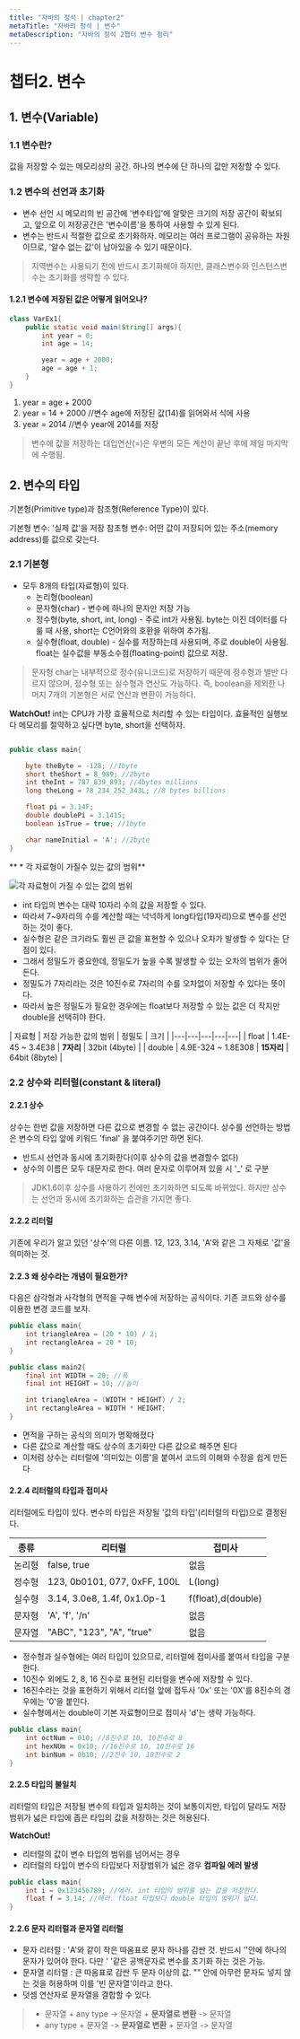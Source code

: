```yaml
---
title: "자바의 정석 | chapter2"
metaTitle: "자바의 정석 | 변수"
metaDescription: "자바의 정석 2챕터 변수 정리"
---
```


# 챕터2. 변수

## 1. 변수(Variable)

### 1.1 변수란?
값을 저장할 수 있는 메모리상의 공간. 하나의 변수에 단 하나의 값만 저장할 수 있다.
### 1.2 변수의 선언과 초기화
* 변수 선언 시 메모리의 빈 공간에 '변수타입'에 알맞은 크기의 저장 공간이 확보되고, 앞으로 이 저장공간은 '변수이름'을 통하여 사용할 수 있게 된다.
* 변수는 반드시 적절한 값으로 초기화하자. 메모리는 여러 프로그램이 공유하는 자원이므로, '알수 없는 값'이 남아있을 수 있기 때문이다.

> 지역변수는 사용되기 전에 반드시 초기화해야 하지만, 클래스변수와 인스턴스변수는 초기화를 생략할 수 있다.

#### 1.2.1 변수에 저장된 값은 어떻게 읽어오나?

```java
class VarEx1{
    public static void main(String[] args){
        int year = 0;
        int age = 14;

        year = age + 2000;
        age = age + 1;
    }
}
```

1) year = age + 2000
2) year = 14 + 2000  //변수 age에 저장된 값(14)를 읽어와서 식에 사용
3) year = 2014 //변수 year에 2014를 저장

>변수에 값을 저장하는 대입연산(=)은 우변의 모든 계산이 끝난 후에 제일 마지막에 수행됨.

## 2. 변수의 타입
기본형(Primitive type)과 참조형(Reference Type)이 있다.

기본형 변수: '실제 값'을 저장
참조형 변수: 어떤 값이 저장되어 있는 주소(memory address)를 값으로 갖는다.

### 2.1 기본형

* 모두 8개의 타입(자료형)이 있다.
    * 논리형(boolean)
    * 문자형(char) - 변수에 하나의 문자만 저장 가능
    * 정수형(byte, short, int, long) - 주로 int가 사용됨. byte는 이진 데이터를 다룰 때 사용, short는 C언어와의 호환을 위하여 추가됨.
    * 실수형(float, double) - 실수를 저장하는데 사용되며, 주로 double이 사용됨. float는 실수값을 부동소수점(floating-point) 값으로 저장.

> 문자형 char는 내부적으로 정수(유니코드)로 저장하기 때문에 정수형과 별반 다르지 않으며, 정수형 또는 실수형과 연산도 가능하다. 즉, boolean을 제외한 나머지 7개의 기본형은
> 서로 연산과 변환이 가능하다.

**WatchOut!**
    int는 CPU가 가장 효율적으로 처리할 수 있는 타입이다. 효율적인 실행보다 메모리를 절약하고 싶다면 byte, short을 선택하자.

```java

public class main{

    byte theByte = -128; //1byte
    short theShort = 8_989; //2byte
    int theInt = 787_839_893; //4bytes millions
    long theLong = 78_234_252_343L; //8 bytes billions

    float pi = 3.14F;
    double doublePi = 3.1415;
    boolean isTrue = true; //1byte

    char nameInitial = 'A'; //2byte
}

```


** * 각 자료형이 가질수 있는 값의 범위**


![각 자료형이 가질 수 있는 값의 범위](/java-fundamentals/images/primitive.jpg)



* int 타입의 변수는 대략 10자리 수의 값을 저장할 수 있다.
* 따라서 7~9자리의 수를 계산할 때는 넉넉하게 long타입(19자리)으로 변수를 선언하는 것이 좋다.
* 실수형은 같은 크기라도 훨씬 큰 값을 표현할 수 있으나 오차가 발생할 수 있다는 단점이 있다.
* 그래서 정밀도가 중요한데, 정밀도가 높을 수록 발생할 수 있는 오차의 범위가 줄어든다.
* 정밀도가 7자리라는 것은 10진수로 7자리의 수를 오차없이 저장할 수 있다는 뜻이다.
* 따라서 높은 정밀도가 필요한 경우에는 float보다 저장할 수 있는 값은 더 작지만 double을 선택히야 한다.

| 자료형  | 저장 가능한 값의 범위   | 정밀도   | 크기   |
|---|---|---|---|---|
| float   | 1.4E-45 ~ 3.4E38  | **7자리**   | 32bit (4byte)   |
| double  | 4.9E-324 ~ 1.8E308   | **15자리**   | 64bit (8byte)   |

### 2.2 상수와 리터럴(constant & literal)

#### 2.2.1 상수

상수는 한번 값을 저장하면 다른 값으로 변경할 수 없는 공간이다. 상수를 선언하는 방법은 변수의 타입 앞에 키워드 'final' 을 붙여주기만 하면 된다.

* 반드시 선언과 동시에 초기화한다(이후 상수의 값을 변경할수 없다)
* 상수의 이름은 모두 대문자로 한다. 여러 문자로 이루어져 있을 시 '_' 로 구분

> JDK1.6이후 상수를 사용하기 전에만 초기화하면 되도록 바뀌었다. 하지만 상수는 선언과 동시에 초기화하는 습관을 가지면 좋다.

#### 2.2.2 리터럴

기존에 우리가 알고 있던 '상수'의 다른 이름. 12, 123, 3.14, 'A'와 같은 그 자체로 '값'을 의미하는 것.

#### 2.2.3 왜 상수라는 개념이 필요한가?

다음은 삼각형과 사각형의 면적을 구해 변수에 저장하는 공식이다. 기존 코드와 상수를 이용한 변경 코드를 보자.

```java
public class main{
    int triangleArea = (20 * 10) / 2;
    int rectangleArea = 20 * 10;
}

public class main2{
    final int WIDTH = 20; //폭
    final int HEIGHT = 10; //높이

    int triangleArea = (WIDTH * HEIGHT) / 2;
    int rectangleArea = WIDTH * HEIGHT;
}
```

* 면적을 구하는 공식의 의미가 명확해졌다
* 다른 값으로 계산할 때도 상수의 초기화만 다른 값으로 해주면 된다
* 이처럼 상수는 리터럴에 '의미있는 이름'을 붙여서 코드의 이해와 수정을 쉽게 만든다

#### 2.2.4 리터럴의 타입과 접미사

리터럴에도 타입이 있다. 변수의 타입은 저장될 '값의 타입'(리터럴의 타입)으로 결정된다.

| 종류 | 리터럴 | 접미사 |
|---|---|---|
| 논리형  | false, true   | 없음 |
| 정수형  | 123, 0b0101, 077, 0xFF, 100L  | L(long) |
| 실수형  | 3.14, 3.0e8, 1.4f, 0x1.0p-1  | f(float),d(double)  |
| 문자형  | 'A', 'f', '/n'   | 없음  |
| 문자열  | "ABC", "123", "A", "true"  | 없음  |

* 정수형과 실수형에는 여러 타입이 있으므로, 리터럴에 접미사를 붙여서 타입을 구분한다.
* 10진수 외에도 2, 8, 16 진수로 표현된 리터럴을 변수에 저장할 수 있다.
* 16진수라는 것을 표현하기 위해서 리터럴 앞에 접두사 '0x' 또는 '0X'를 8진수의 경우에는 '0'을 붙인다.
* 실수형에서는 double이 기본 자료형이므로 접미사 'd'는 생략 가능하다.

```java
public class main{
    int octNum = 010; //8진수로 10, 10진수로 8
    int hexNUm = 0x10; //16진수로 10, 10진수로 16
    int binNum = 0b10; //2진수 10, 10진수로 2
}
```

#### 2.2.5 타입의 불일치

리터럴의 타입은 저장될 변수의 타입과 일치하는 것이 보통이지만, 타입이 달라도 저장범위가 넓은 타입에 좁은 타입의 값을 저장하는 것은 허용된다.

**WatchOut!**
* 리터럴의 값이 변수 타입의 범위를 넘어서는 경우
* 리터럴의 타입이 변수의 타입보다 저장범위가 넓은 경우
**컴파일 에러 발생**


```java
public class main{
    int i = 0x123456789; //에러. int 타입의 범위를 넘는 값을 저장한다.
    float f = 3.14; //에러. float 타입보다 double 타입의 범위가 넓다.
}
```


#### 2.2.6 문자 리터럴과 문자열 리터럴

* 문자 리터럴 : 'A'와 같이 작은 따옴표로 문자 하나를 감싼 것. 반드시 ''안에 하나의 문자가 있어야 한다. 다만 ' '같은 공백문자로 변수를 초기화 하는 것은 가능.
* 문자열 리터럴 : 큰 따옴표로 감싼 두 문자 이상의 값. "" 안에 아무런 문자도 넣지 않는 것을 허용하며 이를 '빈 문자열'이라고 한다.
* 덧셈 연산자로 문자열을 결합할 수 있다.

> * 문자열 + any type -> 문자열 + **문자열로 변환** -> 문자열
> * any type + 문자열 -> **문자열로 변환** + 문자열 -> 문자열

